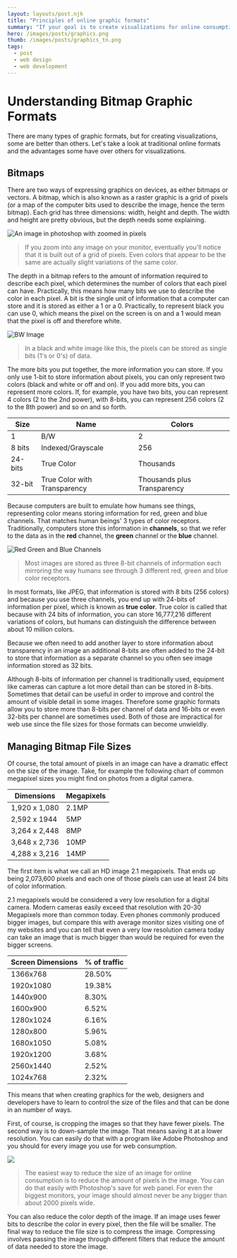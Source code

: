 ```yaml
---
layout: layouts/post.njk
title: "Principles of online graphic formats"
summary: "If your goal is to create visualizations for online consumption, it's good to understand the fundamentals of how graphic formats work for online delivery. In this article, I'll talk about the different bitmap/raster graphics and some of the main considerations for online delivery."
hero: /images/posts/graphics.png
thumb: /images/posts/graphics_tn.png
tags:
  - post
  - web design
  - web development
---
```


# Understanding Bitmap Graphic Formats

There are many types of graphic formats, but for creating visualizations, some are better than others. Let's take a look at traditional online formats and the advantages some have over others for visualizations.

## Bitmaps

There are two ways of expressing graphics on devices, as either bitmaps or vectors. A bitmap, which is also known as a raster graphic is a grid of pixels (or a map of the computer bits used to describe the image, hence the term bitmap). Each grid has three dimensions: width, height and depth. The width and height are pretty obvious, but the depth needs some explaining.

![An image in photoshop with zoomed in pixels](http://i.imgur.com/bQw8zuG.png)

> If you zoom into any image on your monitor, eventually you'll notice that it is built out of a grid of pixels. Even colors that appear to be the same are actually slight variations of the same color.

The depth in a bitmap refers to the amount of information required to describe each pixel, which determines the number of colors that each pixel can have. Practically, this means how many bits we use to describe the color in each pixel. A bit is the single unit of information that a computer can store and it is stored as either a 1 or a 0. Practically, to represent black you can use 0, which means the pixel on the screen is on and a 1 would mean that the pixel is off and therefore white.

![BW Image](http://i.imgur.com/xgiVLiv.png)

> In a black and white image like this, the pixels can be stored as single bits (1's or 0's) of data.

The more bits you put together, the more information you can store. If you only use 1-bit to store information about pixels, you can only represent two colors (black and white or off and on). If you add more bits, you can represent more colors. If, for example, you have two bits, you can represent 4 colors (2 to the 2nd power), with 8-bits, you can represent 256 colors (2 to the 8th power) and so on and so forth.

| Size    | Name                         | Colors                      |
| ------- | ---------------------------- | --------------------------- |
| 1       | B/W                          | 2                           |
| 8 bits  | Indexed/Grayscale            | 256                         |
| 24-bits | True Color                   | Thousands                   |
| 32-bit  | True Color with Transparency | Thousands plus Transparency |

Because computers are built to emulate how humans see things, representing color means storing information for red, green and blue channels. That matches human beings' 3 types of color receptors. Traditionally, computers store this information in **channels**, so that we refer to the data as in the **red** channel, the **green** channel or the **blue** channel.

![Red Green and Blue Channels](http://i.imgur.com/dXDO1FR.png)

> Most images are stored as three 8-bit channels of information each mirroring the way humans see through 3 different red, green and blue color receptors.

In most formats, like JPEG, that information is stored with 8 bits (256 colors) and because you use three channels, you end up with 24-bits of information per pixel, which is known as **true color**. True color is called that because with 24 bits of information, you can store 16,777,216 different variations of colors, but humans can distinguish the difference between about 10 million colors.

Because we often need to add another layer to store information about transparency in an image an additional 8-bits are often added to the 24-bit to store that information as a separate channel so you often see image information stored as 32 bits.

Although 8-bits of information per channel is traditionally used, equipment like cameras can capture a lot more detail than can be stored in 8-bits. Sometimes that detail can be useful in order to improve and control the amount of visible detail in some images. Therefore some graphic formats allow you to store more than 8-bits per channel of data and 16-bits or even 32-bits per channel are sometimes used. Both of those are impractical for web use since the file sizes for those formats can become unwieldly.

## Managing Bitmap File Sizes

Of course, the total amount of pixels in an image can have a dramatic effect on the size of the image. Take, for example the following chart of common megapixel sizes you might find on photos from a digital camera.

| Dimensions    | Megapixels |
| ------------- | ---------- |
| 1,920 x 1,080 | 2.1MP      |
| 2,592 x 1944  | 5MP        |
| 3,264 x 2,448 | 8MP        |
| 3,648 x 2,736 | 10MP       |
| 4,288 x 3,216 | 14MP       |

The first item is what we call an HD image 2.1 megapixels. That ends up being 2,073,600 pixels and each one of those pixels can use at least 24 bits of color information.

2.1 megapixels would be considered a very low resolution for a digital camera. Modern cameras easily exceed that resolution with 20-30 Megapixels more than common today. Even phones commonly produced bigger images, but compare this with average monitor sizes visiting one of my websites and you can tell that even a very low resolution camera today can take an image that is much bigger than would be required for even the bigger screens.

| Screen Dimensions | % of traffic |
| ----------------- | ------------ |
| 1366x768          | 28.50%       |
| 1920x1080         | 19.38%       |
| 1440x900          | 8.30%        |
| 1600x900          | 6.52%        |
| 1280x1024         | 6.16%        |
| 1280x800          | 5.96%        |
| 1680x1050         | 5.08%        |
| 1920x1200         | 3.68%        |
| 2560x1440         | 2.52%        |
| 1024x768          | 2.32%        |

This means that when creating graphics for the web, designers and developers have to learn to control the size of the files and that can be done in an number of ways.

First, of course, is cropping the images so that they have fewer pixels. The second way is to down-sample the image. That means saving it at a lower resolution. You can easily do that with a program like Adobe Photoshop and you should for every image you use for web consumption.

![](http://i.imgur.com/kZzaVQe.png)

> The easiest way to reduce the size of an image for online consumption is to reduce the amount of pixels in the image. You can do that easily with Photoshop's save for web panel. For even the biggest monitors, your image should almost never be any bigger than about 2000 pixels wide.

You can also reduce the color depth of the image. If an image uses fewer bits to describe the color in every pixel, then the file will be smaller. The final way to reduce the file size is to compress the image. Compressing involves passing the image through different filters that reduce the amount of data needed to store the image.
